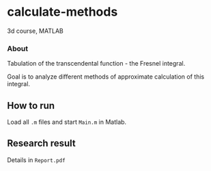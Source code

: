 # calculate-methods
3d course, MATLAB

### About 
Tabulation of the transcendental function - the Fresnel integral.

Goal is to analyze different methods of approximate calculation of this integral. 

## How to run
Load all `.m` files and start `Main.m` in Matlab.

## Research result
Details in `Report.pdf`
